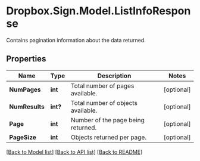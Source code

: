 # Dropbox.Sign.Model.ListInfoResponse
Contains pagination information about the data returned.

## Properties

Name | Type | Description | Notes
------------ | ------------- | ------------- | -------------
**NumPages** | **int** |  Total number of pages available.  | [optional] 
**NumResults** | **int?** |  Total number of objects available.  | [optional] 
**Page** | **int** |  Number of the page being returned.  | [optional] 
**PageSize** | **int** |  Objects returned per page.  | [optional] 

[[Back to Model list]](../README.md#documentation-for-models) [[Back to API list]](../README.md#documentation-for-api-endpoints) [[Back to README]](../README.md)


